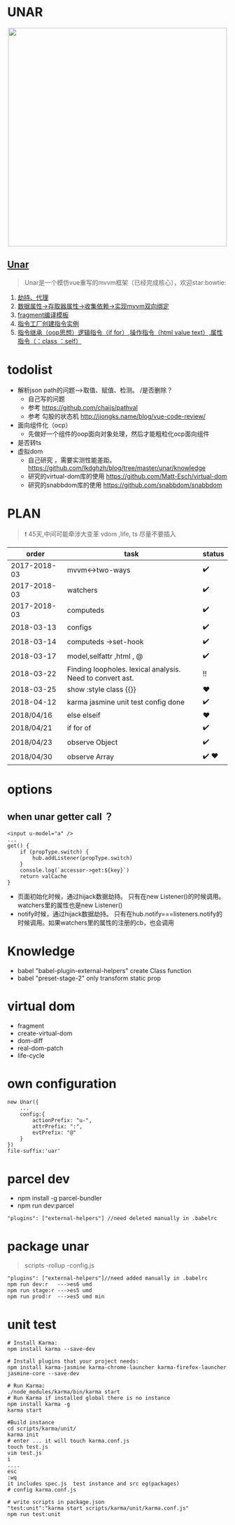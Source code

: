 # UNAR
<div align=center><img width="500" src="https://github.com/lkdghzh/unar.js/blob/master/scrapper.jpg"/></div>

<!-- [以中文查看](https://github.com/lkdghzh/unar.js/blob/master/readme-CH.md) -->

## [Unar](https://github.com/lkdghzh/unar.js)
> Unar是一个模仿vue重写的mvvm框架（已经完成核心），欢迎star:bowtie:
1. [劫持、代理](https://github.com/lkdghzh/unar.js/blob/master/packages/instance/config.js#L11)
1. [数据属性->存取器属性->收集依赖->实现mvvm双向绑定](https://github.com/lkdghzh/unar.js/blob/master/packages/instance/config.js#L59)
1. [fragment编译模板](https://github.com/lkdghzh/unar.js/blob/master/packages/view/compile.js#L4)
1. [指令工厂创建指令实例](https://github.com/lkdghzh/unar.js/blob/master/packages/view/compile.js#L25)
1. [指令继承（oop思想）逻辑指令（if for）,操作指令（html value text）,属性指令（：class ：self）](https://github.com/lkdghzh/unar.js/tree/master/packages/view/directives)

# todolist
+ 解析json path的问题-->取值、赋值、检测。 /是否删除？
    + 自己写的问题
    + 参考 https://github.com/chaijs/pathval
    + 参考 勾股的状态机 http://jiongks.name/blog/vue-code-review/
+ 面向组件化（ocp）
    + 先做好一个组件的oop面向对象处理，然后才能粗粒化ocp面向组件
+ 是否转ts
+ 虚拟dom
    + 自己研究 ，需要实测性能差距。https://github.com/lkdghzh/blog/tree/master/unar/knowledge
    + 研究的virtual-dom库的使用 https://github.com/Matt-Esch/virtual-dom
    + 研究的snabbdom库的使用 https://github.com/snabbdom/snabbdom
# PLAN
> :heavy_exclamation_mark: 45天,中间可能牵涉大变革 vdom ,life, ts 尽量不要插入

order | task | status
----  |----  | ---- 
2017-2018-03 | mvvm<->two-ways | :heavy_check_mark:
2017-2018-03 | watchers | :heavy_check_mark:
2017-2018-03 | computeds | :heavy_check_mark:
2018-03-13  | configs | :heavy_check_mark:
2018-03-14  | computeds ->set-hook  | :heavy_check_mark:
2018-03-17  | model,selfattr ,html , @  | :heavy_check_mark: 
2018-03-22  | Finding loopholes. lexical analysis. Need to convert ast. | :bangbang:
2018-03-25  | show  :style class {{}}   | :hearts: 
2018-04-12  | karma jasmine unit test config done  | :heavy_check_mark:
2018/04/16  | else elseif | :hearts: 
2018/04/21  | if  for  of| :heavy_check_mark: 
2018/04/23  | observe Object  |:heavy_check_mark: 
2018/04/30 | observe Array  | :heavy_check_mark: :hearts: 
# options
## when unar getter call ？
```
<input u-model="a" />
...
get() {
    if (propType.switch) {
        hub.addListener(propType.switch)
    }
    console.log(`accessor->get:${key}`)
    return valCache
}
```
+ 页面初始化时候，通过hijack数据劫持。 只有在new Listener()的时候调用。watchers里的属性也是new Listener()
+ notify时候，通过hijack数据劫持。 只有在hub.notify===listeners.notify的时候调用。如果watchers里的属性的注册的cb，也会调用
# Knowledge
+ babel "babel-plugin-external-helpers" create Class function 
+ babel "preset-stage-2" only transform static prop
# virtual dom
- fragment
- create-virtual-dom
- dom-diff
- real-dom-patch
- life-cycle
# own configuration
    new Unar({
        ...
        config:{
            actionPrefix: "u-",
            attrPrefix: ":",
            evtPrefix: "@"
        }
    })
    file-suffix:'uar'

# parcel dev
+ npm install -g parcel-bundler
+ npm run dev:parcel

```
"plugins": ["external-helpers"] //need deleted manually in .babelrc
```

# package unar
> scripts -rollup -config.js

```
"plugins": ["external-helpers"]//need added manually in .babelrc
npm run dev:r   --->es6 umd
npm run stage:r --->es5 umd 
npm run prod:r  --->es5 umd min
```
# unit test
```
# Install Karma:
npm install karma --save-dev

# Install plugins that your project needs:
npm install karma-jasmine karma-chrome-launcher karma-firefox-launcher jasmine-core --save-dev

# Run Karma:
./node_modules/karma/bin/karma start
# Run Karma if installed global there is no instance
npm install karma -g
karma start

#Build instance
cd scripts/karma/unit/
karma init
# enter ... it will touch karma.conf.js
touch test.js
vim test.js
i
....
esc
:wq
it includes spec.js  test instance and src eg(packages)
# config karma.conf.js

# write scripts in package.json
"test:unit":"karma start scripts/karma/unit/karma.conf.js"
npm run test:unit
```
